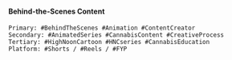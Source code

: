 #### Behind-the-Scenes Content

```
Primary: #BehindTheScenes #Animation #ContentCreator
Secondary: #AnimatedSeries #CannabisContent #CreativeProcess
Tertiary: #HighNoonCartoon #HNCseries #CannabisEducation
Platform: #Shorts / #Reels / #FYP
```
